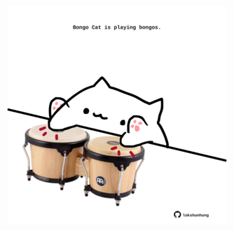 <!-- built at 10/11/2023, 06:00:41 UTC -->
<p align="center">
  <img width="500" height="500" src="./ReadmeImage.svg">
</p>
